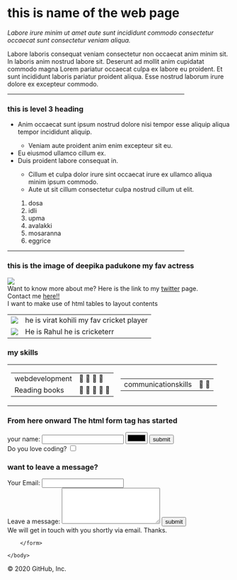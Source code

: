 <!DOCTYPE html>
<html>
    <head>
        <title>
            new
        </title>
    </head>
    <body>
        <h1>this is name of the web page </h1>
        <p><i>Labore irure minim ut amet aute sunt incididunt commodo consectetur occaecat sunt consectetur veniam aliqua.</i></p>
        <p>Labore laboris consequat veniam consectetur non occaecat anim minim sit. In laboris anim nostrud labore sit. Deserunt ad mollit anim cupidatat commodo magna Lorem pariatur occaecat culpa ex labore eu proident. Et sunt incididunt laboris pariatur proident aliqua. Esse nostrud laborum irure dolore ex excepteur commodo.</p>
        <hr noshade="noshade" width="400" size="3px">
        <h3>this is level 3 heading</h3>
        <ul>
            <li>Anim occaecat sunt ipsum nostrud dolore nisi tempor esse aliquip aliqua tempor incididunt aliquip.</li>
            <ul>
                <li>Veniam aute proident anim enim excepteur sit eu.</li>
            </ul>
            <li>Eu eiusmod ullamco cillum ex.</li>
            <li>Duis proident labore consequat in.</li>
            <ul>
                <li>Cillum et culpa dolor irure sint occaecat irure ex ullamco aliqua minim ipsum commodo.</li>
                <li>Aute ut sit cillum consectetur culpa nostrud cillum ut elit.</li>
            </ul>
            <ol>
                <li>dosa</li>
                <li>idli</li>
                <li>upma</li>
                <li>avalakki</li>
                <li>mosaranna</li>
                <li>eggrice</li>
            </ol>
        </ul>
        <hr noshade="noshade" width="400" size="3px">
        <h3>this is the image of deepika padukone my fav actress</h3>
        <img src="https://imgk.timesnownews.com/story/1569752353-Untitled_design_42_2.jpg?tr=w-600,h-450,fo-auto">
        <br>
        Want to know more about me?
        Here is the link to my <a href="www.twitter .com/viewit_">twitter</a> page.<br>
        Contact me <a href="con.html">here!!</a><br>
        I want to make use of html tables to layout contents<br>
        <table>
            <tr>
                <td><img src="https://scontent.fblr4-1.fna.fbcdn.net/v/t1.0-9/82593118_806906153055280_6251615806052892672_n.jpg?_nc_cat=104&_nc_ohc=44Jl0cx5YKkAX_W5COf&_nc_ht=scontent.fblr4-1.fna&oh=d176dbdf179a8ddec9b7f159f6948eda&oe=5E9A20FA"></td>
                <td>he is virat kohili my fav cricket player</td>
            </tr>
            <tr>
                <td><img src="https://upload.wikimedia.org/wikipedia/commons/7/7c/The_President%2C_Shri_Pranab_Mukherjee_presenting_the_Padma_Shri_Award_to_Shri_Virat_Kohli%2C_at_a_Civil_Investiture_Ceremony%2C_at_Rashtrapati_Bhavan%2C_in_New_Delhi_on_March_30%2C_2017_%28cropped%29.jpg"></td>
                <td>He is Rahul he is cricketerr </td>
            </tr>
        </table>
            <h3>my skills</h3>
        <table>
                <tr>
                    <td>
            <table>
                <tr>
                  <td>webdevelopment</td>
                  <td>
                    🌟
                    🌟
                    🌟
                    🌟</td>
                </tr>
                <tr>
                    <td>Reading books</td>
                    <td>
                        🌟
                        🌟
                        🌟
                        🌟
                        🌟</td>
                </tr>
            </table></td>
            <td>
                <table>
                    <tr>
                        <td>
                            communicationskills
                        </td>
                        <td>
                                🌟
                                🌟</td>
                    </tr>
                </table>
            </td>
        </table>
        <h3>From here onward The html form tag has started</h3>
        <form>
            <label>your name:</label> 
            <input type="text" name="" value="" >
            <input type="color" name="" value="">
            <input type="submit" name="submit" value="submit">
           <br> Do you love coding?
            <input type="checkbox" >
            <h3> want to leave a message?</h3>
            <label>Your Email:</label>
            <input type="email" name="" value="">
            <br>
            <label>Leave a message:</label>
            <textarea rows="5" cols="25"></textarea>
            <input type="submit" value="submit">
            <br>
            We will get in touch with you shortly via email. Thanks.
 
        </form>
        
    </body>
    
    
</html>
© 2020 GitHub, Inc.
